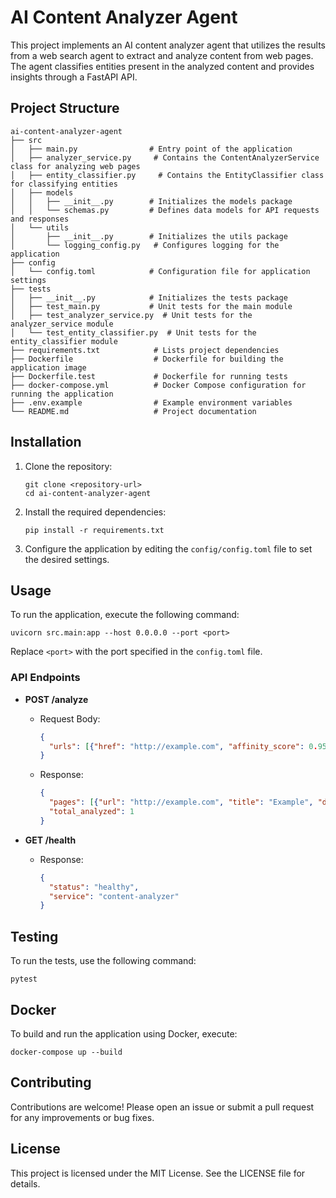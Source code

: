 # AI Content Analyzer Agent

This project implements an AI content analyzer agent that utilizes the results from a web search agent to extract and analyze content from web pages. The agent classifies entities present in the analyzed content and provides insights through a FastAPI API.

## Project Structure

```
ai-content-analyzer-agent
├── src
│   ├── main.py                # Entry point of the application
│   ├── analyzer_service.py     # Contains the ContentAnalyzerService class for analyzing web pages
│   ├── entity_classifier.py     # Contains the EntityClassifier class for classifying entities
│   ├── models
│   │   ├── __init__.py        # Initializes the models package
│   │   └── schemas.py         # Defines data models for API requests and responses
│   └── utils
│       ├── __init__.py        # Initializes the utils package
│       └── logging_config.py   # Configures logging for the application
├── config
│   └── config.toml            # Configuration file for application settings
├── tests
│   ├── __init__.py            # Initializes the tests package
│   ├── test_main.py           # Unit tests for the main module
│   ├── test_analyzer_service.py  # Unit tests for the analyzer_service module
│   └── test_entity_classifier.py  # Unit tests for the entity_classifier module
├── requirements.txt            # Lists project dependencies
├── Dockerfile                  # Dockerfile for building the application image
├── Dockerfile.test             # Dockerfile for running tests
├── docker-compose.yml          # Docker Compose configuration for running the application
├── .env.example                # Example environment variables
└── README.md                   # Project documentation
```

## Installation

1. Clone the repository:
   ```
   git clone <repository-url>
   cd ai-content-analyzer-agent
   ```

2. Install the required dependencies:
   ```
   pip install -r requirements.txt
   ```

3. Configure the application by editing the `config/config.toml` file to set the desired settings.

## Usage

To run the application, execute the following command:
```
uvicorn src.main:app --host 0.0.0.0 --port <port>
```
Replace `<port>` with the port specified in the `config.toml` file.

### API Endpoints

- **POST /analyze**
  - Request Body: 
    ```json
    {
      "urls": [{"href": "http://example.com", "affinity_score": 0.95}]
    }
    ```
  - Response:
    ```json
    {
      "pages": [{"url": "http://example.com", "title": "Example", "description": "An example page", "keywords": ["example"], "headings": {"h1": ["Example"], "h2": []}, "links_count": 5, "images_count": 2, "text_content": "This is an example.", "word_count": 4, "language": "en", "original_search_score": 0.95}],
      "total_analyzed": 1
    }
    ```

- **GET /health**
  - Response:
    ```json
    {
      "status": "healthy",
      "service": "content-analyzer"
    }
    ```

## Testing

To run the tests, use the following command:
```
pytest
```

## Docker

To build and run the application using Docker, execute:
```
docker-compose up --build
```

## Contributing

Contributions are welcome! Please open an issue or submit a pull request for any improvements or bug fixes.

## License

This project is licensed under the MIT License. See the LICENSE file for details.